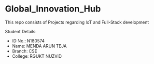 # Global_Innovation_Hub
This repo consists of Projects regarding IoT and Full-Stack development

Student Details:
- ID No.: N180574
- Name: MENDA ARUN TEJA
- Branch: CSE
- College: RGUKT NUZVID
